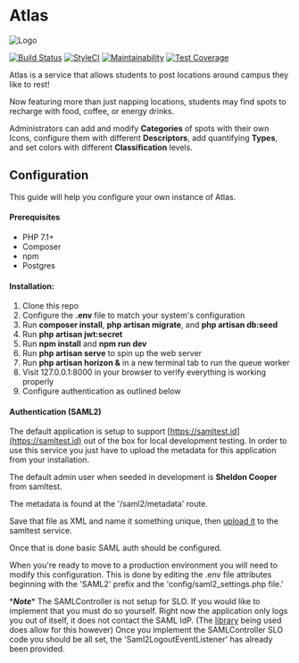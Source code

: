 [logo]:https://naps.rit.edu/logo.svg

# Atlas

![Logo][logo]

[![Build Status](https://travis-ci.org/ritstudentgovernment/atlas.svg?branch=master)](https://travis-ci.org/ritstudentgovernment/atlas)
[![StyleCI](https://github.styleci.io/repos/127938992/shield)](https://github.styleci.io/repos/127938992)
[![Maintainability](https://api.codeclimate.com/v1/badges/8c51b9c33513e17d478c/maintainability)](https://codeclimate.com/github/ritstudentgovernment/Atlas/maintainability)
[![Test Coverage](https://api.codeclimate.com/v1/badges/8c51b9c33513e17d478c/test_coverage)](https://codeclimate.com/github/ritstudentgovernment/Atlas/test_coverage)

Atlas is a service that allows students to post locations around campus they like to rest! 

Now featuring more than just napping locations, students may find spots to recharge with food, coffee, or energy drinks.

Administrators can add and modify **Categories** of spots with their own Icons, configure them with different **Descriptors**, add quantifying **Types**, and set colors with different **Classification** levels.

## Configuration

This guide will help you configure your own instance of Atlas.

#### Prerequisites
* PHP 7.1+
* Composer
* npm
* Postgres


#### Installation:
1. Clone this repo
2. Configure the **.env** file to match your system's configuration
3. Run **composer install**, **php artisan migrate**, and **php artisan db:seed**
4. Run **php artisan jwt:secret**
5. Run **npm install** and **npm run dev**
6. Run **php artisan serve** to spin up the web server
7. Run **php artisan horizon &** in a new terminal tab to run the queue worker
8. Visit 127.0.0.1:8000 in your browser to verify everything is working properly
9. Configure authentication as outlined below

#### Authentication (SAML2)

The default application is setup to support [https://samltest.id](https://samltest.id) out of the box for local development testing.
In order to use this service you just have to upload the metadata for this application from your installation.

The default admin user when seeded in development is **Sheldon Cooper** from samltest.

The metadata is found at the '/saml2/metadata' route.

Save that file as XML and name it something unique, then [upload it](https://samltest.id/upload.php) to the samltest service.

Once that is done basic SAML auth should be configured.

When you're ready to move to a production environment you will need to modify this configuration. This is done by editing the .env
file attributes beginning with the 'SAML2' prefix and the 'config/saml2_settings.php file.'

\****Note***\* The SAMLController is not setup for SLO. If you would like to implement that you must do so yourself. Right now
the application only logs you out of itself, it does not contact the SAML IdP. (The [library](https://github.com/aacotroneo/laravel-saml2) being used does allow for this however)
Once you implement the SAMLController SLO code you should be all set, the 'Saml2LogoutEventListener' has already been provided.